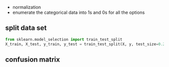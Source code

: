 * normalization
* enumerate the categorical data into 1s and 0s for all the options

## split data set
```python
from sklearn.model_selection import train_test_split
X_train, X_test, y_train, y_test = train_test_split(X, y, test_size=0.2, random_state=42)
```

## confusion matrix
